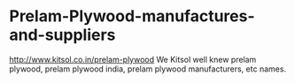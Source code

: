 # Prelam-Plywood-manufactures-and-suppliers
http://www.kitsol.co.in/prelam-plywood We Kitsol well knew prelam plywood, prelam plywood india, prelam plywood manufacturers, etc names.
